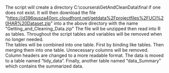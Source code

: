 The script will create a directory C:\coursera\GetAndCleanData\final if one does not exist. 
It will then download the  file “https://d396qusza40orc.cloudfront.net/getdata%2Fprojectfiles%2FUCI%20HAR%20Dataset.zip" into a the above directory with the name "Getting_and_Cleaning_Data.zip"
The file will be unzipped then read into R as tables. 
Throughout the script tables and variables will be removed when no longer needed.  
The tables will be combined into one table.  First by binding like tables.  Then merging them into one table.  Unnecessary columns will be removed.  
Column headers are changed to a more readable format.  The data is moved to a table named “tidy_data”.  Finally, another table named “data_Summary” which contains the summarized data.
